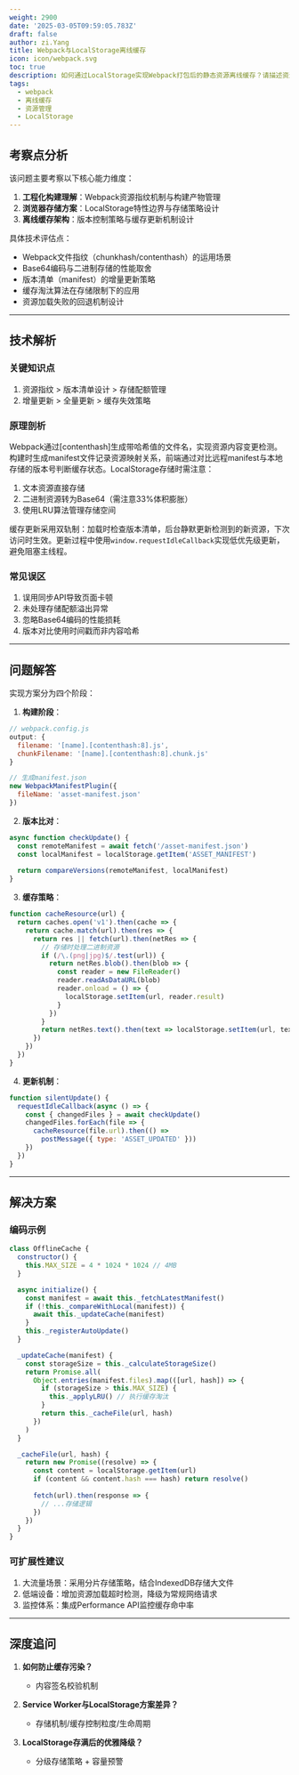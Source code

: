 ```yaml
---
weight: 2900
date: '2025-03-05T09:59:05.783Z'
draft: false
author: zi.Yang
title: Webpack与LocalStorage离线缓存
icon: icon/webpack.svg
toc: true
description: 如何通过LocalStorage实现Webpack打包后的静态资源离线缓存？请描述资源预加载、版本控制及缓存更新的实现思路。
tags:
  - webpack
  - 离线缓存
  - 资源管理
  - LocalStorage
---
```


## 考察点分析

该问题主要考察以下核心能力维度：

1. **工程化构建理解**：Webpack资源指纹机制与构建产物管理
2. **浏览器存储方案**：LocalStorage特性边界与存储策略设计
3. **离线缓存架构**：版本控制策略与缓存更新机制设计

具体技术评估点：

- Webpack文件指纹（chunkhash/contenthash）的运用场景
- Base64编码与二进制存储的性能取舍
- 版本清单（manifest）的增量更新策略
- 缓存淘汰算法在存储限制下的应用
- 资源加载失败的回退机制设计

---

## 技术解析

### 关键知识点

1. 资源指纹 > 版本清单设计 > 存储配额管理
2. 增量更新 > 全量更新 > 缓存失效策略

### 原理剖析

Webpack通过[contenthash]生成带哈希值的文件名，实现资源内容变更检测。构建时生成manifest文件记录资源映射关系，前端通过对比远程manifest与本地存储的版本号判断缓存状态。LocalStorage存储时需注意：

1. 文本资源直接存储
2. 二进制资源转为Base64（需注意33%体积膨胀）
3. 使用LRU算法管理存储空间

缓存更新采用双轨制：加载时检查版本清单，后台静默更新检测到的新资源，下次访问时生效。更新过程中使用`window.requestIdleCallback`实现低优先级更新，避免阻塞主线程。

### 常见误区

1. 误用同步API导致页面卡顿
2. 未处理存储配额溢出异常
3. 忽略Base64编码的性能损耗
4. 版本对比使用时间戳而非内容哈希

---

## 问题解答

实现方案分为四个阶段：

1. **构建阶段**：

```javascript
// webpack.config.js
output: {
  filename: '[name].[contenthash:8].js',
  chunkFilename: '[name].[contenthash:8].chunk.js'
}

// 生成manifest.json
new WebpackManifestPlugin({
  fileName: 'asset-manifest.json'
})
```

2. **版本比对**：

```javascript
async function checkUpdate() {
  const remoteManifest = await fetch('/asset-manifest.json')
  const localManifest = localStorage.getItem('ASSET_MANIFEST')
  
  return compareVersions(remoteManifest, localManifest) 
}
```

3. **缓存策略**：

```javascript
function cacheResource(url) {
  return caches.open('v1').then(cache => {
    return cache.match(url).then(res => {
      return res || fetch(url).then(netRes => {
        // 存储时处理二进制资源
        if (/\.(png|jpg)$/.test(url)) {
          return netRes.blob().then(blob => {
            const reader = new FileReader()
            reader.readAsDataURL(blob)
            reader.onload = () => {
              localStorage.setItem(url, reader.result)
            }
          })
        }
        return netRes.text().then(text => localStorage.setItem(url, text))
      })
    })
  })
}
```

4. **更新机制**：

```javascript
function silentUpdate() {
  requestIdleCallback(async () => {
    const { changedFiles } = await checkUpdate()
    changedFiles.forEach(file => {
      cacheResource(file.url).then(() => 
        postMessage({ type: 'ASSET_UPDATED' }))
    })
  })
}
```

---

## 解决方案

### 编码示例

```javascript
class OfflineCache {
  constructor() {
    this.MAX_SIZE = 4 * 1024 * 1024 // 4MB
  }

  async initialize() {
    const manifest = await this._fetchLatestManifest()
    if (!this._compareWithLocal(manifest)) {
      await this._updateCache(manifest)
    }
    this._registerAutoUpdate()
  }

  _updateCache(manifest) {
    const storageSize = this._calculateStorageSize()
    return Promise.all(
      Object.entries(manifest.files).map(([url, hash]) => {
        if (storageSize > this.MAX_SIZE) {
          this._applyLRU() // 执行缓存淘汰
        }
        return this._cacheFile(url, hash)
      })
    )
  }

  _cacheFile(url, hash) {
    return new Promise((resolve) => {
      const content = localStorage.getItem(url)
      if (content && content.hash === hash) return resolve()
      
      fetch(url).then(response => {
        // ...存储逻辑
      })
    })
  }
}
```

### 可扩展性建议

1. 大流量场景：采用分片存储策略，结合IndexedDB存储大文件
2. 低端设备：增加资源加载超时检测，降级为常规网络请求
3. 监控体系：集成Performance API监控缓存命中率

---

## 深度追问

1. **如何防止缓存污染？**
   - 内容签名校验机制

2. **Service Worker与LocalStorage方案差异？**
   - 存储机制/缓存控制粒度/生命周期

3. **LocalStorage存满后的优雅降级？**
   - 分级存储策略 + 容量预警

